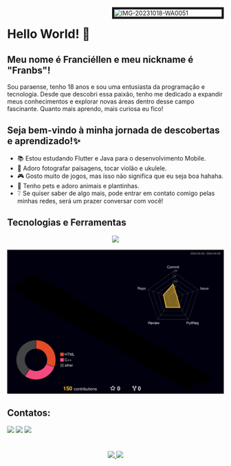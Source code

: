 <a href="https://ibb.co/vPhhv16"><img align="right" width="250px" style="margin-top:-20px" src="https://i.ibb.co/Njrrnxd/IMG-20231018-WA0051.jpg" alt="IMG-20231018-WA0051" border="5px" /></a>
<div dsplay="inline-block">
 
 <h1 aling="left">Hello World! 🍄</h1>
 <h2 aling="left">Meu nome é Franciéllen e meu nickname é "Franbs"!</h2>
 <p aling="left">Sou paraense, tenho 18 anos e sou uma entusiasta da programação e tecnologia. Desde que descobri essa paixão, tenho me dedicado a expandir meus conhecimentos e explorar novas áreas dentro desse campo fascinante. Quanto mais aprendo, mais curiosa eu fico!</p>
</div>

## Seja bem-vindo à minha jornada de descobertas e aprendizado!✨

- 📚 Estou estudando Flutter e Java para o desenvolvimento Mobile.
- 📸 Adoro fotografar paisagens, tocar violão e ukulele.
- 🎮 Gosto muito de jogos, mas isso não significa que eu seja boa hahaha.
- 🐾 Tenho pets e adoro animais e plantinhas.
- ❔ Se quiser saber de algo mais, pode entrar em contato comigo pelas minhas redes, será um prazer conversar com você!

## Tecnologias e Ferramentas

<div align="center" >
<a href="https://skillicons.dev"   >
  <img src="https://skillicons.dev/icons?i=github,git,vscode,java,flutter,spring" />
</a>
  <br />
</div> 


![prifle-3d-contrib](https://github.com/franbs2/franbs2/blob/main/profile-3d-contrib/profile-night-rainbow.svg)


## Contatos:

<a href="https://instagram.com/franbs.apk" target="_blank"><img loading="lazy" src="https://img.shields.io/badge/-Instagram-%23E4405F?style=for-the-badge&logo=instagram&logoColor=white" target="_blank"></a>
<a href = "mailto:contato@franciellensousaaraujo"><img loading="lazy" src="https://img.shields.io/badge/Gmail-D14836?style=for-the-badge&logo=gmail&logoColor=white" target="_blank"></a>
<a href="https://www.linkedin.com/in/franciellensaraujo" target="_blank"><img loading="lazy" src="https://img.shields.io/badge/-LinkedIn-%230077B5?style=for-the-badge&logo=linkedin&logoColor=white" target="_blank"></a>

#
<div align="center" >
  <p>
    <a href="https://github.com/franbs2">
      <img loading="lazy" height="150em" src="https://github-readme-stats.vercel.app/api/top-langs/?username=franbs2&layout=compact&langs_count=7&theme=dracula"/>
      <img loading="lazy" height="150em" src="https://github-readme-stats.vercel.app/api?username=franbs2&show_icons=true&theme=dracula&include_all_commits=true&count_private=true"/>
    </a>
  </p>
</div>


          
  
